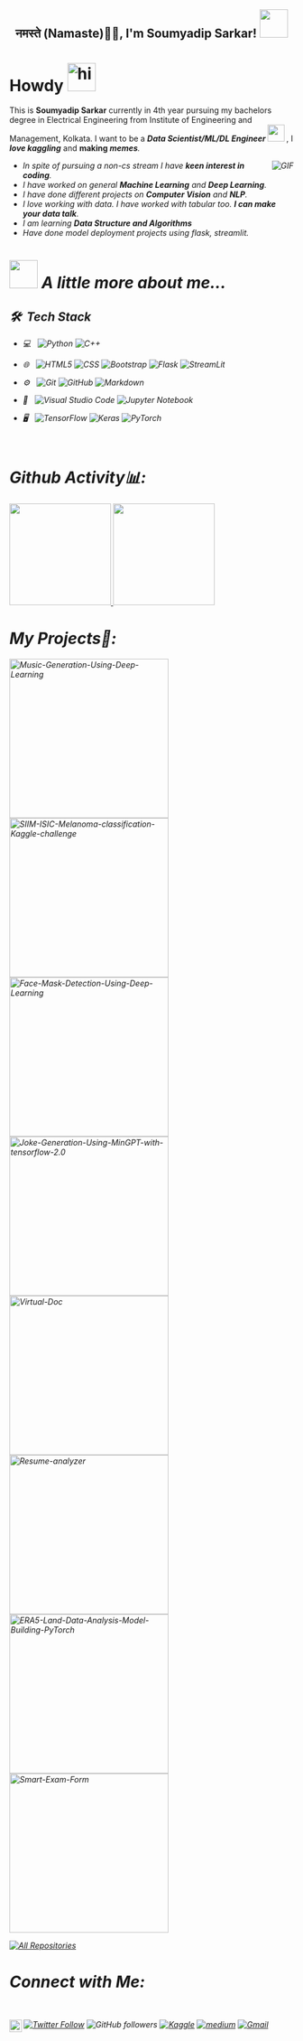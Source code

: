<h2 align="center">नमस्ते (Namaste)🙏🏻, I'm Soumyadip Sarkar! <img src="https://media.giphy.com/media/12oufCB0MyZ1Go/giphy.gif" width="50"></h2>
<!-- <img align='right' src="https://media.giphy.com/media/M9gbBd9nbDrOTu1Mqx/giphy.gif" width="230"> -->

# Howdy <img src='https://media.tenor.com/images/b617c36f9db276d3146e974b8ff64f4c/tenor.gif' alt='hi' width=50px/>


This is **Soumyadip Sarkar** currently in 4th year pursuing my bachelors degree in Electrical Engineering from Institute of Engineering and Management, Kolkata. I want to be a <strong><em>Data Scientist/ML/DL Engineer <img src="https://media.giphy.com/media/WUlplcMpOCEmTGBtBW/giphy.gif" width="30"> 
</em></strong>, I <strong><em>love kaggling</em></strong> and <strong>making <em>memes<em></strong>.
 
 <img align="right" alt="GIF" src="https://media.giphy.com/media/3ohzdKvLT1DxFxhZAI/giphy.gif" />
 
- In spite of pursuing a non-cs stream I have **keen interest in coding**.
- I have worked on general **Machine Learning** and **Deep Learning**.
- I have done different projects on **Computer Vision** and **NLP**. 
- I love working with data. I have worked with tabular too.  **I can make your data talk**.
- I am learning **Data Structure and Algorithms**<!-- **ML model deployment**. -->
- Have done model deployment projects using flask, streamlit.
<!-- - I have worked with docker
- I am familiar with GCP -->


# <img src="https://media.giphy.com/media/VgCDAzcKvsR6OM0uWg/giphy.gif" width="50"> A little more about me...  

<h2> 🛠 &nbsp;Tech Stack</h2>

- 💻 &nbsp;
  ![Python](https://img.shields.io/badge/-Python-333333?style=flat&logo=python)
  ![C++](https://img.shields.io/badge/-C++-333333?style=flat&logo=C%2B%2B&logoColor=00599C)
<!--   ![Java](https://img.shields.io/badge/-Java-333333?style=flat&logo=Java&logoColor=007396) -->
  
- 🌐 &nbsp;
  ![HTML5](https://img.shields.io/badge/-HTML5-333333?style=flat&logo=HTML5)
  ![CSS](https://img.shields.io/badge/-CSS-333333?style=flat&logo=CSS3&logoColor=1572B6)
  ![Bootstrap](https://img.shields.io/badge/-Bootstrap-333333?style=flat&logo=bootstrap&logoColor=563D7C)
  ![Flask](https://img.shields.io/badge/-Flask-333333?style=flat&logo=flask&logoColor=563D7C)
  ![StreamLit](https://img.shields.io/badge/-Streamlit-333333?style=flat&logo=streamlit&logoColor=563D7C)
  
  
- ⚙️ &nbsp;
  ![Git](https://img.shields.io/badge/-Git-333333?style=flat&logo=git)
  ![GitHub](https://img.shields.io/badge/-GitHub-333333?style=flat&logo=github)
  ![Markdown](https://img.shields.io/badge/-Markdown-333333?style=flat&logo=markdown)
- 🔧 &nbsp;
  ![Visual Studio Code](https://img.shields.io/badge/-Visual%20Studio%20Code-333333?style=flat&logo=visual-studio-code&logoColor=007ACC)
  ![Jupyter Notebook](https://img.shields.io/badge/JupyterNotebook-JN-red)
- 🖥 &nbsp;
  ![TensorFlow](https://img.shields.io/badge/-TensorFlow-333333?style=flat&logo=tensorflow)
    ![Keras](https://img.shields.io/badge/-Keras-333333?style=flat&logo=keras)
    ![PyTorch](https://img.shields.io/badge/-pytorch-333333?style=flat&logo=pytorch)
    
      
<br>

 
 

# Github Activity📊:

<a href="https://github.com/soumya997">
  <img height="180em" src="https://github-readme-stats-nine-sandy.vercel.app/api?username=soumya997&theme=react&bg_color=1F222E&title_color=F85D7F&icon_color=F8D866&hide_border=true&show_icons=false" />
  <img height="180em" src="https://github-readme-stats-nine-sandy.vercel.app/api/top-langs/?username=soumya997&theme=react&bg_color=1F222E&title_color=F85D7F&icon_color=F8D866&hide_border=true&show_icons=false&layout=compact" />
</a>



</p>

# My Projects🌟:

<div align=center>

<p align="left">
  <a href="https://github.com/soumya997/Music-Generation-Using-Deep-Learning"><img width="282" src="https://denvercoder1-github-readme-stats.vercel.app/api/pin/?username=soumya997&repo=Music-Generation-Using-Deep-Learning&theme=react&bg_color=1F222E&title_color=F85D7F&icon_color=F8D866&hide_border=true&show_icons=false" alt="Music-Generation-Using-Deep-Learning"></a>
  <a href="https://github.com/soumya997/SIIM-ISIC-Melanoma-classification-Kaggle-challenge"><img width="282" src="https://denvercoder1-github-readme-stats.vercel.app/api/pin/?username=soumya997&repo=SIIM-ISIC-Melanoma-classification-Kaggle-challenge&hide_border=true&bg_color=1F222E&title_color=F85D7F&icon_color=F8D866&theme=react&show_icons=false" alt="SIIM-ISIC-Melanoma-classification-Kaggle-challenge"></a>
  <a href="https://github.com/soumya997/Face-Mask-Detection-Using-Deep-Learning"><img width="282" src="https://denvercoder1-github-readme-stats.vercel.app/api/pin/?username=soumya997&repo=Face-Mask-Detection-Using-Deep-Learning&theme=react&bg_color=1F222E&title_color=F85D7F&icon_color=F8D866&hide_border=true&show_icons=false" alt="Face-Mask-Detection-Using-Deep-Learning"></a>
  <a href="https://github.com/soumya997/Joke-Generation-Using-MinGPT-with-tensorflow-2.0"><img width="282" src="https://denvercoder1-github-readme-stats.vercel.app/api/pin?username=soumya997&repo=Joke-Generation-Using-MinGPT-with-tensorflow-2.0&theme=react&bg_color=1F222E&title_color=F85D7F&icon_color=F8D866&hide_border=true&show_icons=false" alt="Joke-Generation-Using-MinGPT-with-tensorflow-2.0"></a>
  <a href="https://github.com/soumya997/Virtual-Doc"><img width="282" src="https://denvercoder1-github-readme-stats.vercel.app/api/pin/?username=soumya997&repo=Virtual-Doc&theme=react&bg_color=1F222E&title_color=F85D7F&icon_color=F8D866&hide_border=true&show_icons=false" alt="Virtual-Doc"></a>
  <a href="https://github.com/soumya997/Resume-analyzer"><img width="282" src="https://denvercoder1-github-readme-stats.vercel.app/api/pin/?username=soumya997&repo=Resume-analyzer&theme=react&bg_color=1F222E&title_color=F85D7F&icon_color=F8D866&hide_border=true&show_icons=false" alt="Resume-analyzer"></a>
 <a href="https://github.com/soumya997/ERA5-Land-Data-Analysis-Model-Building-PyTorch"><img width="282" src="https://denvercoder1-github-readme-stats.vercel.app/api/pin/?username=soumya997&repo=ERA5-Land-Data-Analysis-Model-Building-PyTorch&theme=react&bg_color=1F222E&title_color=F85D7F&icon_color=F8D866&hide_border=true&show_icons=false" alt="ERA5-Land-Data-Analysis-Model-Building-PyTorch"></a>
 <a href="https://github.com/soumya997/Smart-Exam-Form"><img width="282" src="https://denvercoder1-github-readme-stats.vercel.app/api/pin/?username=soumya997&repo=Smart-Exam-Form&theme=react&bg_color=1F222E&title_color=F85D7F&icon_color=F8D866&hide_border=true&show_icons=false" alt="Smart-Exam-Form"></a>
</p>

<p align="left">
  <a href="https://github.com/soumya997?tab=repositories&sort=stargazers"><img alt="All Repositories" title="All Repositories" src="https://custom-icon-badges.herokuapp.com/badge/-All%20Repos-2962FF?style=for-the-badge&logoColor=white&logo=repo"/></a>
</p>

<!-- https://github-readme-stats-nine-sandy.vercel.app -->
</div>

# Connect with Me:

<br>

<a href="https://twitter.com/somuSan_"><img alt="Twitter Follow" src="https://img.shields.io/twitter/follow/somuSan_?style=for-the-badge&color=09f&labelColor=black&logo=twitter&label=@somuSan_"></a>
<img alt="GitHub followers" src="https://img.shields.io/github/followers/soumya997?color=green&logo=github&style=for-the-badge">
<a href="https://www.linkedin.com/in/soumyadip-sarkar-173901183/" target="blank"><img align="left" src="https://cdn.jsdelivr.net/npm/simple-icons@3.0.1/icons/linkedin.svg" alt="xtenzq" width="22px" />
[![Kaggle](https://img.shields.io/badge/-soumyadip-blue?style=flat-square&logo=Kaggle&logoColor=white&link=https://www.kaggle.com/soumya9977)](https://www.kaggle.com/soumya9977)
[![medium](https://aleen42.github.io/badges/src/medium.svg)](https://medium.com/@soumya997.sarkar)
[![Gmail](https://img.shields.io/badge/-soumyadip-c14438?style=for-the-badge&logo=Gmail&logoColor=white)](mailto:soumya997.sarkar@gmail.com)

<br>
